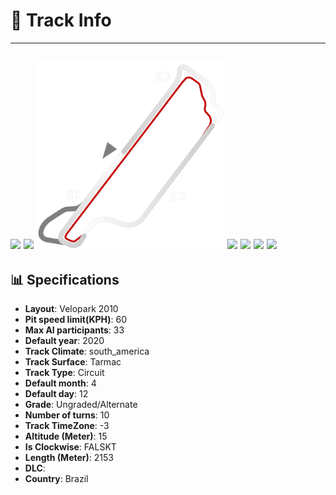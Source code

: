 # 🏁 Track Info

---
![](image_1.jpg)
![](image_2.jpg)
![](image_3.jpg)
![](image_4.jpg)
![](image_5.jpg)
![](image_6.jpg)
![](image_7.jpg)
---

## 📊 Specifications

- **Layout**: Velopark 2010
- **Pit speed limit(KPH)**: 60
- **Max AI participants**: 33
- **Default year**: 2020
- **Track Climate**: south_america
- **Track Surface**: Tarmac
- **Track Type**: Circuit
- **Default month**: 4
- **Default day**: 12
- **Grade**: Ungraded/Alternate
- **Number of turns**: 10
- **Track TimeZone**: -3
- **Altitude (Meter)**: 15
- **Is Clockwise**: FALSKT
- **Length (Meter)**: 2153
- **DLC**: 
- **Country**: Brazil
